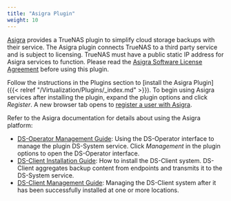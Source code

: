 ```yaml
---
title: "Asigra Plugin"
weight: 10
---
```


[Asigra](https://www.asigra.com/) provides a TrueNAS plugin to simplify cloud storage backups with their service.
The Asigra plugin connects TrueNAS to a third party service and is subject to licensing.
TrueNAS must have a public static IP address for Asigra services to function.
Please read the [Asigra Software License Agreement](https://www.asigra.com/legal/software-license-agreement) before using this plugin.

Follow the instructions in the Plugins section to [install the Asigra Plugin]({{< relref "/Virtualization/Plugins/_index.md" >}}).
To begin using Asigra services after installing the plugin, expand the plugin options and click *Register*.
A new browser tab opens to [register a user with Asigra](https://licenseportal.asigra.com/licenseportal/user-registration.do).

Refer to the Asigra documentation for details about using the Asigra platform:

* [DS-Operator Management Guide](https://s3.amazonaws.com/asigra-documentation/Help/v14.1/DS-System%20Help/index.html): Using the DS-Operator interface to manage the plugin DS-System service.
  Click *Management* in the plugin options to open the DS-Operator interface.
* [DS-Client Installation Guide](https://s3.amazonaws.com/asigra-documentation/Guides/Cloud%20Backup/v14.1/Client_Software_Installation_Guide.pdf): How to install the DS-Client system.
  DS-Client aggregates backup content from endpoints and transmits it to the DS-System service.
* [DS-Client Management Guide](https://s3.amazonaws.com/asigra-documentation/Help/v14.1/DS-Client%20Help/index.html): Managing the DS-Client system after it has been successfully installed at one or more locations.
